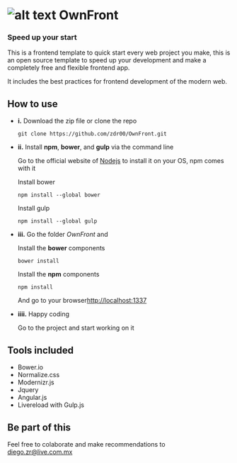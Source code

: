 # ![alt text](https://github.com/zdr00/OwnFront/blob/master/assets/img/logo.png "Logo") OwnFront

### Speed up your start

This is a frontend template to quick start every web project you make, this is an open source template to speed up your development and make a completely free and flexible frontend app.

It includes the best practices for frontend development of the modern web.

## How to use

 - **i.** Download the zip file or clone the repo 

  	```
  	git clone https://github.com/zdr00/OwnFront.git
  	```

 - **ii.** Install **npm**, **bower**, and **gulp** via the command line
	
	Go to the official website of [Nodejs](https://www.nodejs.org) to install it on your OS, npm comes with it

	Install bower
	``` 				
	npm install --global bower
	```
	Install gulp
	```
	npm install --global gulp
	```	

 - **iii.** Go the folder *OwnFront* and 

 	Install the **bower** components

 	```
 	bower install
 	```

 	Install the **npm** components
	```
	npm install
	```

	
	And go to your browser[http://localhost:1337](https://www.nodejs.org)

 - **iiii.** Happy coding

	Go to the project and start working on it


## Tools included

- Bower.io
- Normalize.css
- Modernizr.js
- Jquery
- Angular.js
- Livereload with Gulp.js


## Be part of this

Feel free to colaborate and make recommendations to <diego.zr@live.com.mx>
